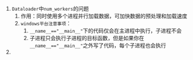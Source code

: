 1. `Dataloader`中`num_workers`的问题
	1. 作用：同时使用多个进程并行加载数据，可加快数据的预处理和加载速度
	2. `windows平台注意事项`：
		1. `__name__=="__main__"`下的代码仅会在主进程中执行，子进程不会
		2. 子进程只会执行子进程的目标函数，但是如果你在`__name__=="__main__"`之外写了代码，每个子进程也会执行
2. 
